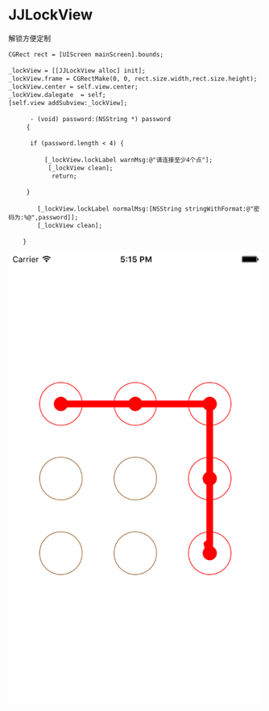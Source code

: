 # JJLockView
解锁方便定制


    CGRect rect = [UIScreen mainScreen].bounds;
    
    _lockView = [[JJLockView alloc] init];
    _lockView.frame = CGRectMake(0, 0, rect.size.width,rect.size.height);
    _lockView.center = self.view.center;
    _lockView.dalegate  = self;
    [self.view addSubview:_lockView];

          - (void) password:(NSString *) password
         {
    
          if (password.length < 4) {

              [_lockView.lockLabel warnMsg:@"请连接至少4个点"];
               [_lockView clean];
                return;
            
         }
        
            [_lockView.lockLabel normalMsg:[NSString stringWithFormat:@"密码为:%@",password]];
            [_lockView clean];
 
        }

![123](https://github.com/microcosmicDjj/JJLockView/blob/master/p.png)

